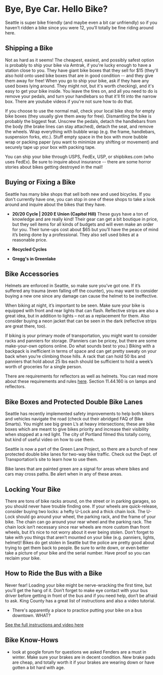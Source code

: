 Bye, Bye Car. Hello Bike?
=========================

Seattle is super bike friendly (and maybe even a bit car unfriendly) so if you haven’t ridden a bike since you were 12, you’ll totally be fine riding around here.


Shipping a Bike
---------------
Not as hard as it seems! The cheapest, easiest, and possibly safest option is probably to ship your bike via Amtrak, if you're lucky enough to have a station close to you. They have giant bike boxes that they sell for $15 (they'll also hold onto used bike boxes that are in good condition -- and they give them away for free! When you go to ship your bike, ask if they have any used boxes lying around. They might not, but it's worth checking), and it's easy to get your bike inside. You leave the tires on, and all you need to do is remove your pedals, and turn your handlebars so that it'll fit into the narrow box. There are youtube videos if you're not sure how to do that.

If you choose to use the normal mail, check your local bike shop for empty bike boxes (they usually give them away for free). Dismantling the bike is probably the biggest feat. Unscrew the pedals, detach the handlebars from the body (the brake lines can stay attached), detach the seat, and remove the wheels. Wrap everything with bubble wrap (e.g. the frame, handlebars, suspension forks, etc.). Stuff empty space in the box with more bubble wrap or packing paper (you want to minimize any shifting or movement) and securely tape up your box with packing tape.

You can ship your bike through USPS, FedEx, USP, or shipbikes.com (who uses FedEx). Be sure to inquire about insurance -- there are some horror stories about bikes getting destroyed in the mail!


Buying or Fixing a Bike
-----------------------
Seattle has many bike shops that sell both new and used bicycles. If you don't currently have one, you can stop in one of these shops to take a look around and inquire about the bikes that they have.

- **20/20 Cycle | 2020 E Union (Capitol Hill)**
  These guys have a ton of knowledge and are really kind! Their gear can get a bit boutique in price, but they sell items for all kinds of budgets and will even make an order for you. Their tune-ups cost about $65 but you’ll have the peace of mind it’s being done by a professional. They also sell used bikes at a reasonable price.

- **Recycled Cycles**
- **Gregg's in Greenlake**


Bike Accessories
----------------
Helmets are enforced in Seattle, so make sure you’ve got one. If it’s suffered any trauma (even falling off the counter), you may want to consider buying a new one since any damage can cause the helmet to be ineffective.

When biking at night, it’s important to be seen. Make sure your bike is equipped with front and rear lights that can flash. Reflective strips are also a great idea, but in addition to lights – not as a replacement for them. Also consider buying a neon jacket that can be seen in the dark (reflective strips are great there, too).

If biking is your primary mode of transportation, you might want to consider racks and panniers for storage. (Panniers can be pricey, but there are some make-your-own options online. Do what sounds best to you.) Biking with a backpack is inefficient in terms of space and can get pretty sweaty on your back when you’re climbing those hills. A rack that can hold 50 lbs and panniers that hold about 25 lbs each should be sufficient to hold a week’s worth of groceries for a single person.

There are requirements for reflectors as well as helmets. You can read more about these requirements and rules [here](http://www.seattle.gov/transportation/bikecode.htm). Section 11.44.160 is on lamps and reflectors.


Bike Boxes and Protected Double Bike Lanes
------------------------------------------
Seattle has recently implemented safety improvements to help both bikers and vehicles navigate the road (check out their abridged FAQ of Bike Smarts). You might see big green L’s at heavy intersections; these are bike boxes which are meant to give bikes priority and increase their visibility when stopped at a red light. The city of Portland filmed this totally corny, but kind of useful video on how to use them.

Seattle is now a part of the Green Lane Project, so there are a bunch of new protected double bike lanes for two-way bike traffic. Check out the Dept. of Transportation’s site to learn how to use them.

Bike lanes that are painted green are a signal for areas where bikes and cars may cross paths. Be alert when in any of  these areas.


Locking Your Bike
-----------------
There are tons of bike racks around, on the street or in parking garages, so you should never have trouble finding one. If your wheels are quick-release, consider buying two locks: a hefty U-Lock and a thick chain lock. The U-Lock should go around your wheel, the parking rack, and the frame of your bike. The chain can go around your rear wheel and the parking rack. The chain lock isn’t necessary since rear wheels are more custom than front wheels, but it’s nice to not worry about it ever being stolen. Don’t forget to take with you things that aren’t mounted on your bike (e.g. panniers, lights, helmet)! Bikes do get stolen in Seattle but the police are pretty good about trying to get them back to people. Be sure to write down, or even better take a picture of your bike and the serial number. Have proof so you can reclaim your bike.


How to Ride the Bus with a Bike
-------------------------------
Never fear! Loading your bike might be nerve-wracking the first time, but you’ll get the hang of it. Don’t forget to make eye contact with your bus driver before getting in front of the bus and if you need help, don’t be afraid to ask. King County has a great list of instructions and also a video tutorial.

- There's apparently a place to practice putting your bike on a bus downtown. WHAT?

[See the full instructions and video here](http://metro.kingcounty.gov/tops/bike/index.html)


Bike Know-Hows
--------------
- look at google forum for questions we asked
  Fenders are a must in winter.
  Make sure your brakes are in decent condition. New brake pads are cheap, and totally worth it if your brakes are wearing down or have gotten a bit hard with age.
